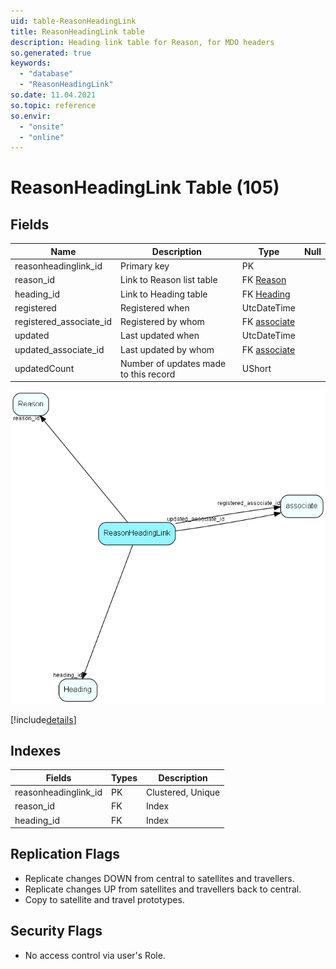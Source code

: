 ```yaml
---
uid: table-ReasonHeadingLink
title: ReasonHeadingLink table
description: Heading link table for Reason, for MDO headers
so.generated: true
keywords:
  - "database"
  - "ReasonHeadingLink"
so.date: 11.04.2021
so.topic: reference
so.envir:
  - "onsite"
  - "online"
---
```


# ReasonHeadingLink Table (105)

## Fields

| Name | Description | Type | Null |
|------|-------------|------|:----:|
|reasonheadinglink\_id|Primary key|PK| |
|reason\_id|Link to Reason list table|FK [Reason](reason.md)| |
|heading\_id|Link to Heading table|FK [Heading](heading.md)| |
|registered|Registered when|UtcDateTime| |
|registered\_associate\_id|Registered by whom|FK [associate](associate.md)| |
|updated|Last updated when|UtcDateTime| |
|updated\_associate\_id|Last updated by whom|FK [associate](associate.md)| |
|updatedCount|Number of updates made to this record|UShort| |


![ReasonHeadingLink table relationship diagram](./media/ReasonHeadingLink.png)

[!include[details](./includes/reasonheadinglink.md)]

## Indexes

| Fields | Types | Description |
|--------|-------|-------------|
|reasonheadinglink\_id |PK |Clustered, Unique |
|reason\_id |FK |Index |
|heading\_id |FK |Index |

## Replication Flags

* Replicate changes DOWN from central to satellites and travellers.
* Replicate changes UP from satellites and travellers back to central.
* Copy to satellite and travel prototypes.

## Security Flags

* No access control via user's Role.

